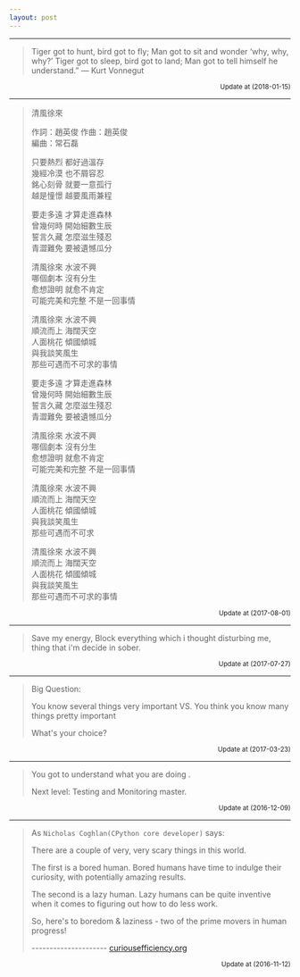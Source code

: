 ```yaml
---
layout: post
---
```

<hr/>

> Tiger got to hunt, bird got to fly; 
> Man got to sit and wonder ‘why, why, why?’ 
> Tiger got to sleep, bird got to land; 
> Man got to tell himself he understand.” 
> — Kurt Vonnegut

<p align="right"><small> Update at (2018-01-15)</small></p>

<hr/>

> 清風徐來
> 
> 作詞：趙英俊    作曲：趙英俊  
> 編曲：常石磊  
> 
> 只要熱烈 都好過溫存  
> 幾經冷漠 也不屑容忍  
> 銘心刻骨 就要一意孤行  
> 越是憧憬 越要風雨兼程  
> 
> 要走多遠 才算走進森林  
> 曾幾何時 開始細數生辰  
> 誓言久藏 怎麼滋生殘忍  
> 青澀難免 要被遺憾瓜分  
> 
> 清風徐來 水波不興  
> 哪個劇本 沒有分生  
> 愈想證明 就愈不肯定  
> 可能完美和完整 不是一回事情  
> 
> 清風徐來 水波不興  
> 順流而上 海闊天空  
> 人面桃花 傾國傾城  
> 與我談笑風生  
> 那些可遇而不可求的事情  
> 
> 要走多遠 才算走進森林  
> 曾幾何時 開始細數生辰  
> 誓言久藏 怎麼滋生殘忍  
> 青澀難免 要被遺憾瓜分  
> 
> 清風徐來 水波不興  
> 哪個劇本 沒有分生  
> 愈想證明 就愈不肯定  
> 可能完美和完整 不是一回事情  
> 
> 清風徐來 水波不興  
> 順流而上 海闊天空  
> 人面桃花 傾國傾城  
> 與我談笑風生   
> 那些可遇而不可求  
> 
> 清風徐來 水波不興  
> 順流而上 海闊天空  
> 人面桃花 傾國傾城  
> 與我談笑風生   
> 那些可遇而不可求的事情  

<p align="right"><small> Update at (2017-08-01)</small></p>

<hr/>

> Save my energy, Block everything which i thought disturbing me, thing that i'm decide in sober.

<p align="right"><small> Update at (2017-07-27)</small></p>

<hr/>

> Big Question:
>
> You know several things very important VS. You think you know many things pretty important
>
> What's your choice?

<p align="right"><small> Update at (2017-03-23)</small></p>

<hr/>

> You got to understand what you are doing .
>
> Next level: Testing and Monitoring master.

<p align="right"><small> Update at (2016-12-09)</small></p>

<hr/>

> As `Nicholas Coghlan(CPython core developer)` says:
>
> There are a couple of very, very scary things in this world.
>
> The first is a bored human. Bored humans have time to indulge their curiosity, with potentially amazing results.
>
> The second is a lazy human. Lazy humans can be quite inventive when it comes to figuring out how to do less work.
>
> So, here's to boredom & laziness - two of the prime movers in human progress!
>
> --------------------- [curiousefficiency.org](http://www.curiousefficiency.org/pages/about.html)

<p align="right"><small> Update at (2016-11-12)</small></p>